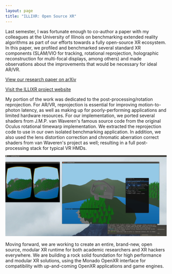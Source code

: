 ```yaml
---
layout: page
title: "ILLIXR: Open Source XR"
---
```


Last semester, I was fortunate enough to co-author a paper with my colleagues at the University of Illinois on benchmarking extended reality algorithms as part of our efforts towards a fully open-source XR ecosystem. In this paper, we profiled and benchmarked several standard XR components (SLAM/VIO for tracking, rotational reprojection, holographic reconstruction for multi-focal displays, among others) and made observations about the improvements that would be necessary for ideal AR/VR.

[View our research paper on arXiv](https://arxiv.org/abs/2004.04643)

[Visit the ILLIXR project website](https://illixr.github.io)

My portion of the work was dedicated to the post-processing/rotation reprojection. For AR/VR, reprojection is essential for improving motion-to-photon latency, as well as making up for poorly-performing applications and limited hardware resources. For our implementation, we ported several shaders from  J.M.P. van Waveren's famous source code from the original Oculus rotational timewarp implementation. We extracted the reprojection code to use in our own isolated benchmarking application.  In addition, we also used the lens distortion correction and chromatic aberration correct shaders from van Waveren's project as well; resulting in a full post-processing stack for typical VR HMDs.

![Screenshot](/images/timewarp.png)

Moving forward, we are working to create an entire, brand-new, open source, modular XR runtime for both academic researchers and XR hackers everywhere. We are building a rock solid foundation for high performance and modular XR solutions, using the Monado OpenXR interface for compatibility with up-and-coming OpenXR applications and game engines.



